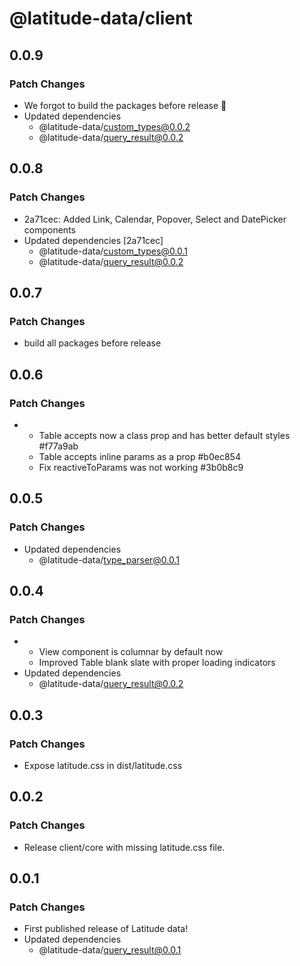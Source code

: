 # @latitude-data/client

## 0.0.9

### Patch Changes

- We forgot to build the packages before release :facepalm:
- Updated dependencies
  - @latitude-data/custom_types@0.0.2
  - @latitude-data/query_result@0.0.2

## 0.0.8

### Patch Changes

- 2a71cec: Added Link, Calendar, Popover, Select and DatePicker components
- Updated dependencies [2a71cec]
  - @latitude-data/custom_types@0.0.1
  - @latitude-data/query_result@0.0.2

## 0.0.7

### Patch Changes

- build all packages before release

## 0.0.6

### Patch Changes

- - Table accepts now a class prop and has better default styles #f77a9ab
  - Table accepts inline params as a prop #b0ec854
  - Fix reactiveToParams was not working #3b0b8c9

## 0.0.5

### Patch Changes

- Updated dependencies
  - @latitude-data/type_parser@0.0.1

## 0.0.4

### Patch Changes

- - View component is columnar by default now
  - Improved Table blank slate with proper loading indicators
- Updated dependencies
  - @latitude-data/query_result@0.0.2

## 0.0.3

### Patch Changes

- Expose latitude.css in dist/latitude.css

## 0.0.2

### Patch Changes

- Release client/core with missing latitude.css file.

## 0.0.1

### Patch Changes

- First published release of Latitude data!
- Updated dependencies
  - @latitude-data/query_result@0.0.1
